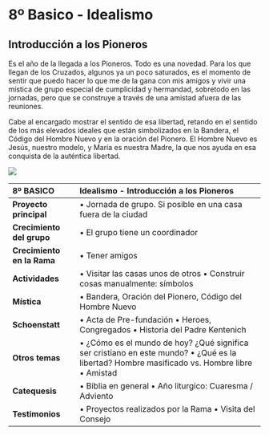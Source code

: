 # 8º Basico - Idealismo

## Introducción a los Pioneros

Es el año de la llegada a los Pioneros. Todo es una novedad. Para los que llegan de los Cruzados, algunos ya un poco saturados, es el momento de sentir que puedo hacer lo que me de la gana con mis amigos y vivir una mística de grupo especial de cumplicidad y hermandad, sobretodo en las jornadas, pero que se construye a través de una amistad afuera de las reuniones.

Cabe al encargado mostrar el sentido de esa libertad, retando en el sentido de los más elevados ideales que están simbolizados en la Bandera, el Código del Hombre Nuevo y en la oración del Pionero. El Hombre Nuevo es Jesús, nuestro modelo, y María es nuestra Madre, la que nos ayuda en esa conquista de la auténtica libertad.

![](../../.gitbook/assets/octavo.svg)

| **8º BASICO** | **Idealismo - Introducción a los Pioneros** |
| :--- | :--- |
| **Proyecto principal** | • Jornada de grupo. Si posible en una casa fuera de la ciudad |
| **Crecimiento del grupo** | • El grupo tiene un coordinador |
| **Crecimiento en la Rama** | • Tener amigos |
| **Actividades** | • Visitar las casas unos de otros • Construir cosas manualmente: símbolos |
| **Mística** | • Bandera, Oración del Pionero, Código del Hombre Nuevo |
| **Schoenstatt** | • Acta de Pre-fundación • Heroes, Congregados • Historia del Padre Kentenich |
| **Otros temas** | • ¿Cómo es el mundo de hoy? ¿Qué significa ser cristiano en este mundo? • ¿Qué es la libertad? Hombre masificado vs. Hombre libre • Amistad |
| **Catequesis** | • Biblia en general • Año liturgico: Cuaresma / Adviento |
| **Testimonios** | • Proyectos realizados por la Rama • Visita del Consejo |

